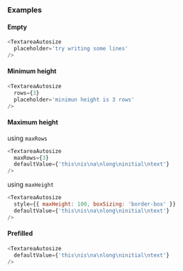 ### Examples

#### Empty

```js
<TextareaAutosize
  placeholder='try writing some lines'
/>
```

#### Minimum height

```js
<TextareaAutosize
  rows={3}
  placeholder='minimun height is 3 rows'
/>
```

#### Maximum height

using `maxRows`
```js
<TextareaAutosize
  maxRows={3}
  defaultValue={'this\nis\na\nlong\ninitial\ntext'}
/>
```

using `maxHeight`
```js
<TextareaAutosize
  style={{ maxHeight: 100, boxSizing: 'border-box' }}
  defaultValue={'this\nis\na\nlong\ninitial\ntext'}
/>
```

#### Prefilled

```js
<TextareaAutosize
  defaultValue={'this\nis\na\nlong\ninitial\ntext'}
/>
```
